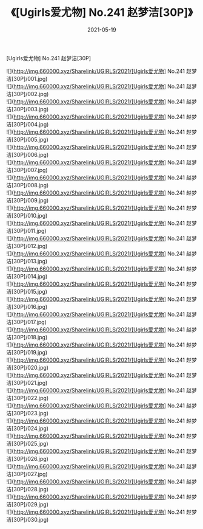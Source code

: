 ﻿---
layout: post
title:  《[Ugirls爱尤物] No.241 赵梦洁[30P]》
date:   2021-05-19
img: http://img.660000.xyz/Sharelink/UGIRLS/2021/[Ugirls爱尤物] No.241 赵梦洁[30P]/000.jpg
categories: [美女, 清纯, 唯美]
---

[Ugirls爱尤物] No.241 赵梦洁[30P]

  ![](http://img.660000.xyz/Sharelink/UGIRLS/2021/[Ugirls爱尤物] No.241 赵梦洁[30P]/001.jpg) <br> ![](http://img.660000.xyz/Sharelink/UGIRLS/2021/[Ugirls爱尤物] No.241 赵梦洁[30P]/002.jpg) <br> ![](http://img.660000.xyz/Sharelink/UGIRLS/2021/[Ugirls爱尤物] No.241 赵梦洁[30P]/003.jpg) <br> ![](http://img.660000.xyz/Sharelink/UGIRLS/2021/[Ugirls爱尤物] No.241 赵梦洁[30P]/004.jpg) <br> ![](http://img.660000.xyz/Sharelink/UGIRLS/2021/[Ugirls爱尤物] No.241 赵梦洁[30P]/005.jpg) <br> ![](http://img.660000.xyz/Sharelink/UGIRLS/2021/[Ugirls爱尤物] No.241 赵梦洁[30P]/006.jpg) <br> ![](http://img.660000.xyz/Sharelink/UGIRLS/2021/[Ugirls爱尤物] No.241 赵梦洁[30P]/007.jpg) <br> ![](http://img.660000.xyz/Sharelink/UGIRLS/2021/[Ugirls爱尤物] No.241 赵梦洁[30P]/008.jpg) <br> ![](http://img.660000.xyz/Sharelink/UGIRLS/2021/[Ugirls爱尤物] No.241 赵梦洁[30P]/009.jpg) <br> ![](http://img.660000.xyz/Sharelink/UGIRLS/2021/[Ugirls爱尤物] No.241 赵梦洁[30P]/010.jpg) <br> ![](http://img.660000.xyz/Sharelink/UGIRLS/2021/[Ugirls爱尤物] No.241 赵梦洁[30P]/011.jpg) <br> ![](http://img.660000.xyz/Sharelink/UGIRLS/2021/[Ugirls爱尤物] No.241 赵梦洁[30P]/012.jpg) <br> ![](http://img.660000.xyz/Sharelink/UGIRLS/2021/[Ugirls爱尤物] No.241 赵梦洁[30P]/013.jpg) <br> ![](http://img.660000.xyz/Sharelink/UGIRLS/2021/[Ugirls爱尤物] No.241 赵梦洁[30P]/014.jpg) <br> ![](http://img.660000.xyz/Sharelink/UGIRLS/2021/[Ugirls爱尤物] No.241 赵梦洁[30P]/015.jpg) <br> ![](http://img.660000.xyz/Sharelink/UGIRLS/2021/[Ugirls爱尤物] No.241 赵梦洁[30P]/016.jpg) <br> ![](http://img.660000.xyz/Sharelink/UGIRLS/2021/[Ugirls爱尤物] No.241 赵梦洁[30P]/017.jpg) <br> ![](http://img.660000.xyz/Sharelink/UGIRLS/2021/[Ugirls爱尤物] No.241 赵梦洁[30P]/018.jpg) <br> ![](http://img.660000.xyz/Sharelink/UGIRLS/2021/[Ugirls爱尤物] No.241 赵梦洁[30P]/019.jpg) <br> ![](http://img.660000.xyz/Sharelink/UGIRLS/2021/[Ugirls爱尤物] No.241 赵梦洁[30P]/020.jpg) <br> ![](http://img.660000.xyz/Sharelink/UGIRLS/2021/[Ugirls爱尤物] No.241 赵梦洁[30P]/021.jpg) <br> ![](http://img.660000.xyz/Sharelink/UGIRLS/2021/[Ugirls爱尤物] No.241 赵梦洁[30P]/022.jpg) <br> ![](http://img.660000.xyz/Sharelink/UGIRLS/2021/[Ugirls爱尤物] No.241 赵梦洁[30P]/023.jpg) <br> ![](http://img.660000.xyz/Sharelink/UGIRLS/2021/[Ugirls爱尤物] No.241 赵梦洁[30P]/024.jpg) <br> ![](http://img.660000.xyz/Sharelink/UGIRLS/2021/[Ugirls爱尤物] No.241 赵梦洁[30P]/025.jpg) <br> ![](http://img.660000.xyz/Sharelink/UGIRLS/2021/[Ugirls爱尤物] No.241 赵梦洁[30P]/026.jpg) <br> ![](http://img.660000.xyz/Sharelink/UGIRLS/2021/[Ugirls爱尤物] No.241 赵梦洁[30P]/027.jpg) <br> ![](http://img.660000.xyz/Sharelink/UGIRLS/2021/[Ugirls爱尤物] No.241 赵梦洁[30P]/028.jpg) <br> ![](http://img.660000.xyz/Sharelink/UGIRLS/2021/[Ugirls爱尤物] No.241 赵梦洁[30P]/029.jpg) <br> ![](http://img.660000.xyz/Sharelink/UGIRLS/2021/[Ugirls爱尤物] No.241 赵梦洁[30P]/030.jpg) <br>